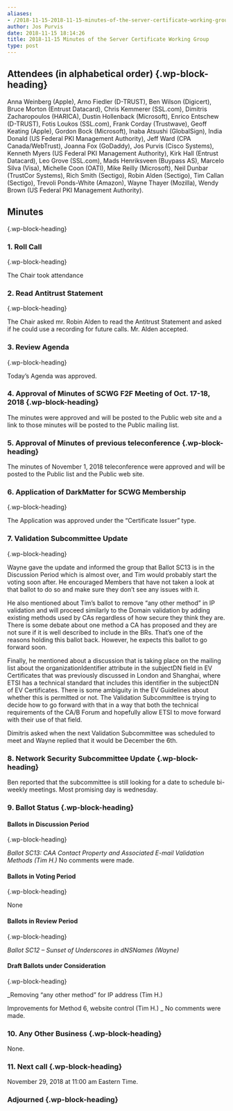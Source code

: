 ```yaml
---
aliases:
- /2018-11-15-2018-11-15-minutes-of-the-server-certificate-working-group/
author: Jos Purvis
date: 2018-11-15 18:14:26
title: 2018-11-15 Minutes of the Server Certificate Working Group
type: post
---
```


## Attendees (in alphabetical order) {.wp-block-heading}

Anna Weinberg (Apple), Arno Fiedler (D-TRUST), Ben Wilson (Digicert), Bruce Morton (Entrust Datacard), Chris Kemmerer (SSL.com), Dimitris Zacharopoulos (HARICA), Dustin Hollenback (Microsoft), Enrico Entschew (D-TRUST), Fotis Loukos (SSL.com), Frank Corday (Trustwave), Geoff Keating (Apple), Gordon Bock (Microsoft), Inaba Atsushi (GlobalSign), India Donald (US Federal PKI Management Authority), Jeff Ward (CPA Canada/WebTrust), Joanna Fox (GoDaddy), Jos Purvis (Cisco Systems), Kenneth Myers (US Federal PKI Management Authority), Kirk Hall (Entrust Datacard), Leo Grove (SSL.com), Mads Henriksveen (Buypass AS), Marcelo Silva (Visa), Michelle Coon (OATI), Mike Reilly (Microsoft), Neil Dunbar (TrustCor Systems), Rich Smith (Sectigo), Robin Alden (Sectigo), Tim Callan (Sectigo), Trevoli Ponds-White (Amazon), Wayne Thayer (Mozilla), Wendy Brown (US Federal PKI Management Authority).

## Minutes

{.wp-block-heading}

### 1. Roll Call

{.wp-block-heading}

The Chair took attendance

### 2. Read Antitrust Statement

{.wp-block-heading}

The Chair asked mr. Robin Alden to read the Antitrust Statement and asked if he could use a recording for future calls. Mr. Alden accepted.

### 3. Review Agenda

{.wp-block-heading}

Today’s Agenda was approved.

### 4. Approval of Minutes of SCWG F2F Meeting of Oct. 17-18, 2018 {.wp-block-heading}

The minutes were approved and will be posted to the Public web site and a link to those minutes will be posted to the Public mailing list.

### 5. Approval of Minutes of previous teleconference {.wp-block-heading}

The minutes of November 1, 2018 teleconference were approved and will be posted to the Public list and the Public web site.

### 6. Application of DarkMatter for SCWG Membership

{.wp-block-heading}

The Application was approved under the “Certificate Issuer” type.

### 7. Validation Subcommittee Update

{.wp-block-heading}

Wayne gave the update and informed the group that Ballot SC13 is in the Discussion Period which is almost over, and Tim would probably start the voting soon after. He encouraged Members that have not taken a look at that ballot to do so and make sure they don’t see any issues with it.

He also mentioned about Tim’s ballot to remove “any other method” in IP validation and will proceed similarly to the Domain validation by adding existing methods used by CAs regardless of how secure they think they are. There is some debate about one method a CA has proposed and they are not sure if it is well described to include in the BRs. That’s one of the reasons holding this ballot back. However, he expects this ballot to go forward soon.

Finally, he mentioned about a discussion that is taking place on the mailing list about the organizationIdentifier attribute in the subjectDN field in EV Certificates that was previously discussed in London and Shanghai, where ETSI has a technical standard that includes this identifier in the subjectDN of EV Certificates. There is some ambiguity in the EV Guidelines about whether this is permitted or not. The Validation Subcommittee is trying to decide how to go forward with that in a way that both the technical requirements of the CA/B Forum and hopefully allow ETSI to move forward with their use of that field.

Dimitris asked when the next Validation Subcommittee was scheduled to meet and Wayne replied that it would be December the 6th.

### 8. Network Security Subcommittee Update {.wp-block-heading}

Ben reported that the subcommittee is still looking for a date to schedule bi-weekly meetings. Most promising day is wednesday.

### 9. Ballot Status {.wp-block-heading}

#### Ballots in Discussion Period

{.wp-block-heading}

_Ballot SC13: CAA Contact Property and Associated E-mail Validation Methods (Tim H.)_
No comments were made.

#### Ballots in Voting Period

{.wp-block-heading}

None

#### Ballots in Review Period

{.wp-block-heading}

_Ballot SC12 – Sunset of Underscores in dNSNames (Wayne)_

#### Draft Ballots under Consideration

{.wp-block-heading}

\_Removing “any other method” for IP address (Tim H.)

Improvements for Method 6, website control (Tim H.)
\_
No comments were made.

### 10. Any Other Business {.wp-block-heading}

None.

### 11. Next call {.wp-block-heading}

November 29, 2018 at 11:00 am Eastern Time.

### Adjourned {.wp-block-heading}